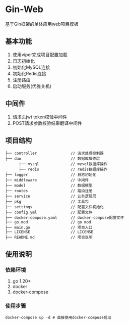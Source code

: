 # Gin-Web
基于Gin框架的单体应用web项目模板
## 基本功能
1. 使用viper完成项目配置加载
2. 日志初始化
3. 初始化MySQL连接
4. 初始化Redis连接
5. 注册路由
6. 启动服务(优雅关机)

## 中间件
1. 请求头jwt token校验中间件
2. POST请求参数校验结果翻译中间件

## 项目结构
```
├── controller               // 请求处理控制器
├── dao                      // 数据库操作层
      ├── mysql              // mysql数据库操作
      ├── redis              // redis数据库操作
├── logger                   // 日志初始化
├── middleware               // 中间件
├── model                    // 数据模型
├── routes                   // 路由注册
├── service                  // 业务逻辑层
├── pkg                      // 工具包
├── settings                 // 配置文件初始化
├── config.yml               // 配置文件
├── docker-compose.yaml      // docker-compose配置文件
├── go.mod                   // go mod
├── main.go                  // 项目入口
├── LICENSE                  // LICENSE
├── README.md                // 项目说明
```
## 使用说明
### 依赖环境
1. go 1.20+
2. docker
3. docker-compose
### 使用步骤
```shell
docker-compose up -d # 直接使用docker-compose启动
```